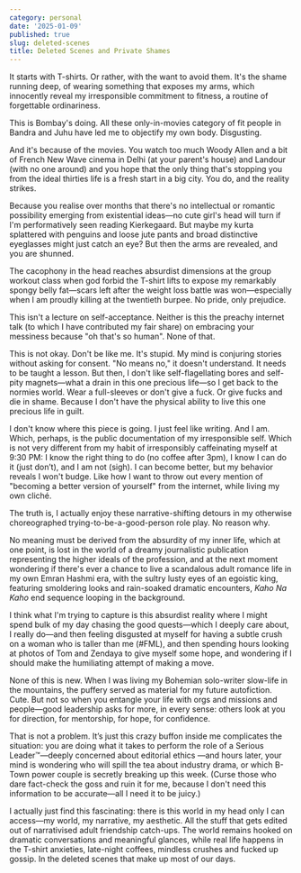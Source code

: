 ```yaml
---
category: personal
date: '2025-01-09'
published: true
slug: deleted-scenes
title: Deleted Scenes and Private Shames
---
```


It starts with T-shirts. Or rather, with the want to avoid them. It's the shame running deep, of wearing something that exposes my arms, which innocently reveal my irresponsible commitment to fitness, a routine of forgettable ordinariness.

This is Bombay's doing. All these only-in-movies category of fit people in Bandra and Juhu have led me to objectify my own body. Disgusting.

And it's because of the movies. You watch too much Woody Allen and a bit of French New Wave cinema in Delhi (at your parent's house) and Landour (with no one around) and you hope that the only thing that's stopping you from the ideal thirties life is a fresh start in a big city. You do, and the reality strikes.

Because you realise over months that there's no intellectual or romantic possibility emerging from existential ideas—no cute girl's head will turn if I'm performatively seen reading Kierkegaard. But maybe my kurta splattered with penguins and loose jute pants and broad distinctive eyeglasses might just catch an eye? But then the arms are revealed, and you are shunned.

The cacophony in the head reaches absurdist dimensions at the group workout class when god forbid the T-shirt lifts to expose my remarkably spongy belly fat—scars left after the weight loss battle was won—especially when I am proudly killing at the twentieth burpee. No pride, only prejudice.

This isn't a lecture on self-acceptance. Neither is this the preachy internet talk (to which I have contributed my fair share) on embracing your messiness because "oh that's so human". None of that.

This is not okay. Don't be like me. It's stupid. My mind is conjuring stories without asking for consent. "No means no," it doesn't understand. It needs to be taught a lesson. But then, I don't like self-flagellating bores and self-pity magnets—what a drain in this one precious life—so I get back to the normies world. Wear a full-sleeves or don't give a fuck. Or give fucks and die in shame. Because I don't have the physical ability to live this one precious life in guilt. 

I don't know where this piece is going. I just feel like writing. And I am. Which, perhaps, is the public documentation of my irresponsible self. Which is not very different from my habit of irresponsibly caffeinating myself at 9:30 PM: I know the right thing to do (no coffee after 3pm), I know I can do it (just don’t), and I am not (sigh). I can become better, but my behavior reveals I won't budge. Like how I want to throw out every mention of "becoming a better version of yourself" from the internet, while living my own cliché.

The truth is, I actually enjoy these narrative-shifting detours in my otherwise choreographed trying-to-be-a-good-person role play. No reason why. 

No meaning must be derived from the absurdity of my inner life, which at one point, is lost in the world of a dreamy journalistic publication representing the higher ideals of the profession, and at the next moment wondering if there's ever a chance to live a scandalous adult romance life in my own Emran Hashmi era, with the sultry lusty eyes of an egoistic king, featuring smoldering looks and rain-soaked dramatic encounters, *Kaho Na Kaho* end sequence looping in the background. 

I think what I'm trying to capture is this absurdist reality where I might spend bulk of my day chasing the good quests—which I deeply care about, I really do—and then feeling disgusted at myself for having a subtle crush on a woman who is taller than me (\#FML), and then spending hours looking at photos of Tom and Zendaya to give myself some hope, and wondering if I should make the humiliating attempt of making a move. 

None of this is new. When I was living my Bohemian solo-writer slow-life in the mountains, the puffery served as material for my future autofiction. Cute. But not so when you entangle your life with orgs and missions and people—good leadership asks for more, in every sense: others look at you for direction, for mentorship, for hope, for confidence. 

That is not a problem. It’s just this crazy buffon inside me complicates the situation: you are doing what it takes to perform the role of a Serious Leader™—deeply concerned about editorial ethics —and hours later, your mind is wondering who will spill the tea about industry drama, or which B-Town power couple is secretly breaking up this week. (Curse those who dare fact-check the goss and ruin it for me, because I don't need this information to be accurate—all I need it to be juicy.)

I actually just find this fascinating: there is this world in my head only I can access—my world, my narrative, my aesthetic. All the stuff that gets edited out of narrativised adult friendship catch-ups. The world remains hooked on dramatic conversations and meaningful glances, while real life happens in the T-shirt anxieties, late-night coffees, mindless crushes and fucked up gossip. In the deleted scenes that make up most of our days.
